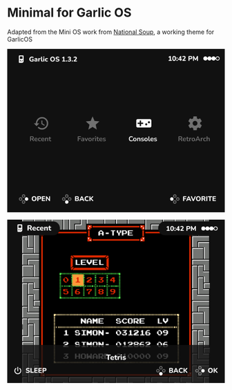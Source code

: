 # Minimal for Garlic OS

Adapted from the Mini OS work from [National Soup](https://github.com/OnionUI/Themes/commits/main/themes/mini.os%20by%20nationalsoup), a working theme for GarlicOS

![Example of the theme](https://github.com/nithou/Minimal-garlicOS/blob/main/theme-example.png)

![Example of the recents area](https://github.com/nithou/Minimal-garlicOS/blob/main/recent-example.png)
